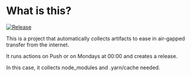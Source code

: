 # What is this?

[![Release](https://github.com/jacobsfederal/Collector-Node/actions/workflows/yarn-main.yml/badge.svg?branch=main)](https://github.com/JacobsFederal/Collector-Node/actions/workflows/yarn-main.yml)

This is a project that automatically collects artifacts to ease in air-gapped transfer from the internet.

It runs actions on Push or on Mondays at 00:00 and creates a release.

In this case, it collects node_modules and .yarn/cache needed.
